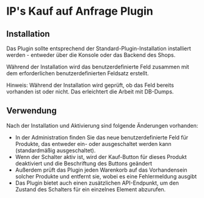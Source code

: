 # IP's Kauf auf Anfrage Plugin

## Installation

Das Plugin sollte entsprechend der Standard-Plugin-Installation installiert werden - entweder über die Konsole oder das Backend des Shops.

Während der Installation wird das benutzerdefinierte Feld zusammen mit dem erforderlichen benutzerdefinierten Feldsatz erstellt.

Hinweis: Während der Installation wird geprüft, ob das Feld bereits vorhanden ist oder nicht. Das erleichtert die Arbeit mit DB-Dumps.

## Verwendung

Nach der Installation und Aktivierung sind folgende Änderungen vorhanden:
* In der Administration finden Sie das neue benutzerdefinierte Feld für Produkte, das entweder ein- oder ausgeschaltet werden kann (standardmäßig ausgeschaltet).
* Wenn der Schalter aktiv ist, wird der Kauf-Button für dieses Produkt deaktiviert und die Beschriftung des Buttons geändert
* Außerdem prüft das Plugin jeden Warenkorb auf das Vorhandensein solcher Produkte und entfernt sie, wobei es eine Fehlermeldung ausgibt
* Das Plugin bietet auch einen zusätzlichen API-Endpunkt, um den Zustand des Schalters für ein einzelnes Element abzurufen.